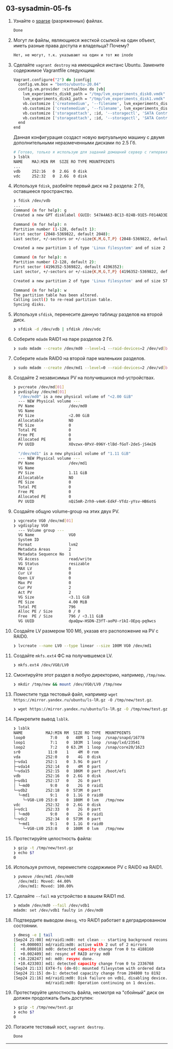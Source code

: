 ## 03-sysadmin-05-fs
1. Узнайте о [sparse](https://ru.wikipedia.org/wiki/%D0%A0%D0%B0%D0%B7%D1%80%D0%B5%D0%B6%D1%91%D0%BD%D0%BD%D1%8B%D0%B9_%D1%84%D0%B0%D0%B9%D0%BB) (разряженных) файлах.
	```bash
	Done
	```
2. Могут ли файлы, являющиеся жесткой ссылкой на один объект, иметь разные права доступа и владельца? Почему?
	```bash
	Нет, не могут, т.к. указывают на один и тот же inode
3. Сделайте `vagrant destroy` на имеющийся инстанс Ubuntu. Замените содержимое Vagrantfile следующим:

    ```bash
    Vagrant.configure("2") do |config|
      config.vm.box = "bento/ubuntu-20.04"
      config.vm.provider :virtualbox do |vb|
        lvm_experiments_disk0_path = "/tmp/lvm_experiments_disk0.vmdk"
        lvm_experiments_disk1_path = "/tmp/lvm_experiments_disk1.vmdk"
        vb.customize ['createmedium', '--filename', lvm_experiments_disk0_path, '--size', 2560]
        vb.customize ['createmedium', '--filename', lvm_experiments_disk1_path, '--size', 2560]
        vb.customize ['storageattach', :id, '--storagectl', 'SATA Controller', '--port', 1, '--device', 0, '--type', 'hdd', '--medium', lvm_experiments_disk0_path]
        vb.customize ['storageattach', :id, '--storagectl', 'SATA Controller', '--port', 2, '--device', 0, '--type', 'hdd', '--medium', lvm_experiments_disk1_path]
      end
    end
    ```

    Данная конфигурация создаст новую виртуальную машину с двумя дополнительными неразмеченными дисками по 2.5 Гб.
	```bash
	# Готово, только я использую для заданий домашний сервер с гипервизором.
	❯ lsblk
	NAME    MAJ:MIN RM  SIZE RO TYPE MOUNTPOINTS
	...
	vdb     252:16   0  2.6G  0 disk
	vdc     252:32   0  2.6G  0 disk
	```
4. Используя `fdisk`, разбейте первый диск на 2 раздела: 2 Гб, оставшееся пространство.
	```bash
	❯ fdisk /dev/vdb
	...
	Command (m for help): g
	Created a new GPT disklabel (GUID: 547A4A63-BC13-024B-91E5-F014AD3E7381).
	
	Command (m for help): n
	Partition number (1-128, default 1):
	First sector (2048-5369822, default 2048):
	Last sector, +/-sectors or +/-size{K,M,G,T,P} (2048-5369822, default 5369822): +2G

	Created a new partition 1 of type 'Linux filesystem' and of size 2 GiB.

	Command (m for help): n
	Partition number (2-128, default 2):
	First sector (4196352-5369822, default 4196352):
	Last sector, +/-sectors or +/-size{K,M,G,T,P} (4196352-5369822, default 5369822):

	Created a new partition 2 of type 'Linux filesystem' and of size 573 MiB.

	Command (m for help): w
	The partition table has been altered.
	Calling ioctl() to re-read partition table.
	Syncing disks.
	```
5. Используя `sfdisk`, перенесите данную таблицу разделов на второй диск.
	```bash
	❯ sfdisk -d /dev/vdb | sfdisk /dev/vdc
	```
6. Соберите `mdadm` RAID1 на паре разделов 2 Гб.
	```bash
	❯ sudo mdadm --create /dev/md0 --level=1 --raid-devices=2 /dev/vd[bc]1
	```
7. Соберите `mdadm` RAID0 на второй паре маленьких разделов.
	```bash
	❯ sudo mdadm --create /dev/md1 --level=0 --raid-devices=2 /dev/vd[bc]2
	```
8. Создайте 2 независимых PV на получившихся md-устройствах.
	```bash
	❯ pvcreate /dev/md[01]
	❯ pvdisplay /dev/md[01]
	  "/dev/md0" is a new physical volume of "<2.00 GiB"
	  --- NEW Physical volume ---
	  PV Name               /dev/md0
	  VG Name
	  PV Size               <2.00 GiB
	  Allocatable           NO
	  PE Size               0
	  Total PE              0
	  Free PE               0
	  Allocated PE          0
	  PV UUID               XOvzwx-0PxV-096Y-tlBd-fGoT-2deS-jS4e26

	  "/dev/md1" is a new physical volume of "1.11 GiB"
	  --- NEW Physical volume ---
	  PV Name               /dev/md1
	  VG Name
	  PV Size               1.11 GiB
	  Allocatable           NO
	  PE Size               0
	  Total PE              0
	  Free PE               0
	  Allocated PE          0
	  PV UUID               nQi5mR-Zrh9-v4eK-EdkF-VTdz-yYsv-HB6otG
	```
9. Создайте общую volume-group на этих двух PV.
	```bash
	❯ vgcreate VG0 /dev/md[01]
	❯ vgdisplay VG0
	  --- Volume group ---
	  VG Name               VG0
	  System ID
	  Format                lvm2
	  Metadata Areas        2
	  Metadata Sequence No  1
	  VG Access             read/write
	  VG Status             resizable
	  MAX LV                0
	  Cur LV                0
	  Open LV               0
	  Max PV                0
	  Cur PV                2
	  Act PV                2
	  VG Size               <3.11 GiB
	  PE Size               4.00 MiB
	  Total PE              796
	  Alloc PE / Size       0 / 0
	  Free  PE / Size       796 / <3.11 GiB
	  VG UUID               dpaQpw-HSDN-Z3fT-aoPU-r1kI-OEpq-pq9wcs
	```
10. Создайте LV размером 100 Мб, указав его расположение на PV с RAID0.
	```bash
	❯ lvcreate --name LV0 --type linear --size 100M VG0 /dev/md1
	```
11. Создайте `mkfs.ext4` ФС на получившемся LV.
	```bash
	❯ mkfs.ext4 /dev/VG0/LV0
	```
12. Смонтируйте этот раздел в любую директорию, например, `/tmp/new`.
	```bash
	❯ mkdir /tmp/new && mount /dev/VG0/LV0 /tmp/new
	```
13. Поместите туда тестовый файл, например `wget https://mirror.yandex.ru/ubuntu/ls-lR.gz -O /tmp/new/test.gz`.
	```bash
	❯ wget https://mirror.yandex.ru/ubuntu/ls-lR.gz -O /tmp/new/test.gz
	```
14. Прикрепите вывод `lsblk`.
	```bash
	❯ lsblk
	NAME          MAJ:MIN RM  SIZE RO TYPE  MOUNTPOINTS
	loop0           7:0    0   48M  1 loop  /snap/snapd/16778
	loop1           7:1    0  103M  1 loop  /snap/lxd/23541
	loop2           7:2    0 63.2M  1 loop  /snap/core20/1623
	sr0            11:0    1    4M  0 rom
	vda           252:0    0    4G  0 disk
	├─vda1        252:1    0  3.9G  0 part  /
	├─vda14       252:14   0    4M  0 part
	└─vda15       252:15   0  106M  0 part  /boot/efi
	vdb           252:16   0  2.6G  0 disk
	├─vdb1        252:17   0    2G  0 part
	│ └─md0         9:0    0    2G  0 raid1
	└─vdb2        252:18   0  573M  0 part
	  └─md1         9:1    0  1.1G  0 raid0
		└─VG0-LV0 253:0    0  100M  0 lvm   /tmp/new
	vdc           252:32   0  2.6G  0 disk
	├─vdc1        252:33   0    2G  0 part
	│ └─md0         9:0    0    2G  0 raid1
	└─vdc2        252:34   0  573M  0 part
	  └─md1         9:1    0  1.1G  0 raid0
		└─VG0-LV0 253:0    0  100M  0 lvm   /tmp/new
	```
15. Протестируйте целостность файла:

    ```bash
    ❯ gzip -t /tmp/new/test.gz
    ❯ echo $?
    0
    ```
16. Используя pvmove, переместите содержимое PV с RAID0 на RAID1.
	```bash
	❯ pvmove /dev/md1 /dev/md0
	  /dev/md1: Moved: 44.00%
  	  /dev/md1: Moved: 100.00%
	```
17. Сделайте `--fail` на устройство в вашем RAID1 md.
	```bash
	❯ mdadm /dev/md0 --fail /dev/vdb1
	mdadm: set /dev/vdb1 faulty in /dev/md0
	```
18. Подтвердите выводом `dmesg`, что RAID1 работает в деградированном состоянии.
	```bash
	❯ dmesg -e | tail
	[Sep24 21:08] md/raid1:md0: not clean -- starting background reconstruction
	[  +0.000003] md/raid1:md0: active with 2 out of 2 mirrors
	[  +0.000010] md0: detected capacity change from 0 to 4188160
	[  +0.002409] md: resync of RAID array md0
	[ +10.228247] md: md0: resync done.
	[ +10.423303] md1: detected capacity change from 0 to 2336768
	[Sep24 21:13] EXT4-fs (dm-0): mounted filesystem with ordered data mode. Opts: (null). Quota mode: none.
	[Sep24 21:15] dm-1: detected capacity change from 204800 to 8192
	[Sep24 21:16] md/raid1:md0: Disk failure on vdb1, disabling device.
				  md/raid1:md0: Operation continuing on 1 devices.
	```
19. Протестируйте целостность файла, несмотря на "сбойный" диск он должен продолжать быть доступен:

    ```bash
    ❯ gzip -t /tmp/new/test.gz
   	❯ echo $?
    0
    ```
20. Погасите тестовый хост, `vagrant destroy`.
	```bash
	Done
	```
---